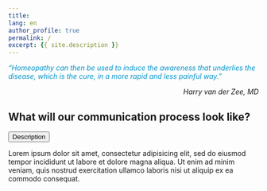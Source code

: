```yaml
---
title:
lang: en
author_profile: true
permalink: /
excerpt: {{ site.description }}
---
```


<p style="color:#0092ca; font-style: italic; margin-bottom:0px">“Homeopathy can then be used to induce the awareness that underlies the disease, which is the cure, in a more rapid and less painful way.”</p>
<p style='text-align: right; font-style: italic'>Harry van der Zee, MD</p>

<body>

<h2>What will our communication process look like?</h2>

<button type="button" class="collapsible">Description</button>
<div class="content">
  <p>Lorem ipsum dolor sit amet, consectetur adipisicing elit, sed do eiusmod tempor incididunt ut labore et dolore magna aliqua. Ut enim ad minim veniam, quis nostrud exercitation ullamco laboris nisi ut aliquip ex ea commodo consequat.</p>
</div>

<script type="text/javascript" src="/assets/js/collapsible.js"></script>

</body>
